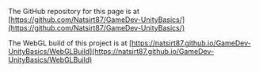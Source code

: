 The GitHub repository for this page is at [https://github.com/Natsirt87/GameDev-UnityBasics/](https://github.com/Natsirt87/GameDev-UnityBasics/)

The WebGL build of this project is at [https://natsirt87.github.io/GameDev-UnityBasics/WebGLBuild](https://natsirt87.github.io/GameDev-UnityBasics/WebGLBuild)
